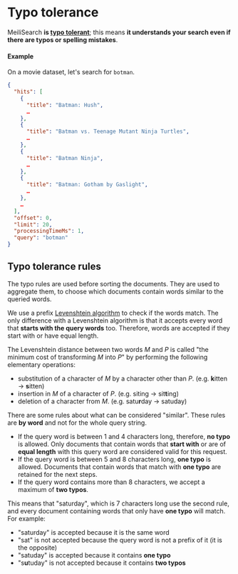 # Typo tolerance

MeiliSearch **is [typo tolerant](/reference/under_the_hood/typotolerance.md#typo-tolerance-rules)**; this means **it understands your search even if there are typos or spelling mistakes**.

#### Example

On a movie dataset, let's search for `botman`.

```json
{
  "hits": [
    {
      "title": "Batman: Hush",
      …
    },
    {
      "title": "Batman vs. Teenage Mutant Ninja Turtles",
      …
    },
    {
      "title": "Batman Ninja",
      …
    },
    {
      "title": "Batman: Gotham by Gaslight",
      …
    },
    …
  ],
  "offset": 0,
  "limit": 20,
  "processingTimeMs": 1,
  "query": "botman"
}
```

## Typo tolerance rules

The typo rules are used before sorting the documents. They are used to aggregate them, to choose which documents contain words similar to the queried words.

We use a prefix [Levenshtein algorithm](https://en.wikipedia.org/wiki/Levenshtein_distance) to check if the words match. The only difference with a Levenshtein algorithm is that it accepts every word that **starts with the query words** too. Therefore, words are accepted if they start with or have equal length.

The Levenshtein distance between two words _M_ and _P_ is called "the minimum cost of transforming _M_ into _P_" by performing the following elementary operations:

- substitution of a character of _M_ by a character other than _P_. (e.g. **k**itten → **s**itten)
- insertion in _M_ of a character of _P_. (e.g. siting → sit**t**ing)
- deletion of a character from _M_. (e.g. satu**r**day → satuday)

There are some rules about what can be considered "similar". These rules are **by word** and not for the whole query string.

- If the query word is between 1 and 4 characters long, therefore, **no typo** is allowed. Only documents that contain words that **start with** or are of **equal length** with this query word are considered valid for this request.
- If the query word is between 5 and 8 characters long, **one typo** is allowed. Documents that contain words that match with **one typo** are retained for the next steps.
- If the query word contains more than 8 characters, we accept a maximum of **two typos**.

This means that "saturday", which is 7 characters long use the second rule, and every document containing words that only have **one typo** will match. For example:

- "saturday" is accepted because it is the same word
- "sat" is not accepted because the query word is not a prefix of it (it is the opposite)
- "satuday" is accepted because it contains **one typo**
- "s**u**tuday" is not accepted because it contains **two typos**
